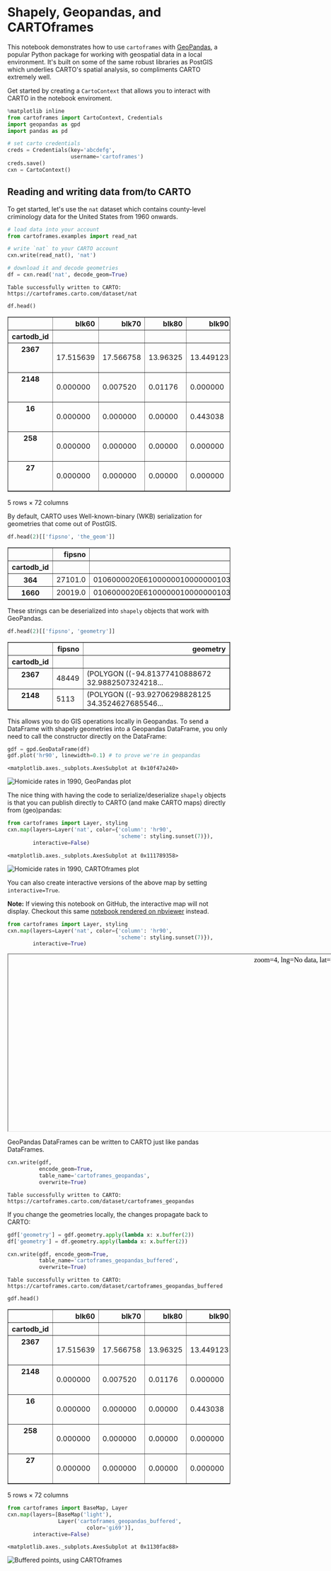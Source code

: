 
# Shapely, Geopandas, and CARTOframes

This notebook demonstrates how to use `cartoframes` with [GeoPandas](http://geopandas.org/), a popular Python package for working with geospatial data in a local environment. It's built on some of the same robust libraries as PostGIS which underlies CARTO's spatial analysis, so compliments CARTO extremely well.

Get started by creating a `CartoContext` that allows you to interact with CARTO in the notebook enviroment.


```python
%matplotlib inline
from cartoframes import CartoContext, Credentials
import geopandas as gpd
import pandas as pd
```


```python
# set carto credentials
creds = Credentials(key='abcdefg', 
                    username='cartoframes')
creds.save()
cxn = CartoContext()
```

## Reading and writing data from/to CARTO

To get started, let's use the `nat` dataset which contains county-level criminology data for the United States from 1960 onwards.


```python
# load data into your account
from cartoframes.examples import read_nat

# write `nat` to your CARTO account
cxn.write(read_nat(), 'nat')

# download it and decode geometries
df = cxn.read('nat', decode_geom=True)
```

    Table successfully written to CARTO: https://cartoframes.carto.com/dataset/nat



```python
df.head()
```




<div>
<style>
    .dataframe thead tr:only-child th {
        text-align: right;
    }

    .dataframe thead th {
        text-align: left;
    }

    .dataframe tbody tr th {
        vertical-align: top;
    }
</style>
<table border="1" class="dataframe">
  <thead>
    <tr style="text-align: right;">
      <th></th>
      <th>blk60</th>
      <th>blk70</th>
      <th>blk80</th>
      <th>blk90</th>
      <th>cnty_fips</th>
      <th>cofips</th>
      <th>dnl60</th>
      <th>dnl70</th>
      <th>dnl80</th>
      <th>dnl90</th>
      <th>...</th>
      <th>state_fips</th>
      <th>state_name</th>
      <th>stfips</th>
      <th>the_geom</th>
      <th>the_geom_webmercator</th>
      <th>ue60</th>
      <th>ue70</th>
      <th>ue80</th>
      <th>ue90</th>
      <th>geometry</th>
    </tr>
    <tr>
      <th>cartodb_id</th>
      <th></th>
      <th></th>
      <th></th>
      <th></th>
      <th></th>
      <th></th>
      <th></th>
      <th></th>
      <th></th>
      <th></th>
      <th></th>
      <th></th>
      <th></th>
      <th></th>
      <th></th>
      <th></th>
      <th></th>
      <th></th>
      <th></th>
      <th></th>
      <th></th>
    </tr>
  </thead>
  <tbody>
    <tr>
      <th>2367</th>
      <td>17.515639</td>
      <td>17.566758</td>
      <td>13.96325</td>
      <td>13.449123</td>
      <td>449</td>
      <td>449</td>
      <td>3.692759</td>
      <td>3.687802</td>
      <td>3.951113</td>
      <td>4.068565</td>
      <td>...</td>
      <td>48</td>
      <td>Texas</td>
      <td>48</td>
      <td>0106000020E6100000010000000103000000010000000F...</td>
      <td>0106000020110F0000010000000103000000010000000F...</td>
      <td>4.2</td>
      <td>2.7</td>
      <td>5.027695</td>
      <td>5.863649</td>
      <td>(POLYGON ((-94.81377410888672 32.9882507324218...</td>
    </tr>
    <tr>
      <th>2148</th>
      <td>0.000000</td>
      <td>0.007520</td>
      <td>0.01176</td>
      <td>0.000000</td>
      <td>113</td>
      <td>113</td>
      <td>2.634145</td>
      <td>2.739525</td>
      <td>2.983983</td>
      <td>3.004824</td>
      <td>...</td>
      <td>5</td>
      <td>Arkansas</td>
      <td>5</td>
      <td>0106000020E6100000010000000103000000010000000F...</td>
      <td>0106000020110F0000010000000103000000010000000F...</td>
      <td>7.2</td>
      <td>5.4</td>
      <td>5.717978</td>
      <td>5.524099</td>
      <td>(POLYGON ((-93.92706298828125 34.3524627685546...</td>
    </tr>
    <tr>
      <th>16</th>
      <td>0.000000</td>
      <td>0.000000</td>
      <td>0.00000</td>
      <td>0.443038</td>
      <td>75</td>
      <td>75</td>
      <td>1.668175</td>
      <td>1.463381</td>
      <td>1.417714</td>
      <td>1.284332</td>
      <td>...</td>
      <td>38</td>
      <td>North Dakota</td>
      <td>38</td>
      <td>0106000020E6100000010000000103000000010000000C...</td>
      <td>0106000020110F0000010000000103000000010000000C...</td>
      <td>4.1</td>
      <td>6.0</td>
      <td>3.935185</td>
      <td>6.328182</td>
      <td>(POLYGON ((-101.0608749389648 48.4602966308593...</td>
    </tr>
    <tr>
      <th>258</th>
      <td>0.000000</td>
      <td>0.000000</td>
      <td>0.00000</td>
      <td>0.000000</td>
      <td>49</td>
      <td>49</td>
      <td>1.484931</td>
      <td>1.363188</td>
      <td>1.198477</td>
      <td>1.009217</td>
      <td>...</td>
      <td>46</td>
      <td>South Dakota</td>
      <td>46</td>
      <td>0106000020E61000000100000001030000000100000006...</td>
      <td>0106000020110F00000100000001030000000100000006...</td>
      <td>2.8</td>
      <td>0.3</td>
      <td>0.539291</td>
      <td>1.962388</td>
      <td>(POLYGON ((-98.72162628173828 44.8916778564453...</td>
    </tr>
    <tr>
      <th>27</th>
      <td>0.000000</td>
      <td>0.000000</td>
      <td>0.00000</td>
      <td>0.000000</td>
      <td>19</td>
      <td>19</td>
      <td>0.956364</td>
      <td>0.759179</td>
      <td>0.686538</td>
      <td>0.463073</td>
      <td>...</td>
      <td>30</td>
      <td>Montana</td>
      <td>30</td>
      <td>0106000020E6100000010000000103000000010000000E...</td>
      <td>0106000020110F0000010000000103000000010000000E...</td>
      <td>3.7</td>
      <td>0.4</td>
      <td>2.112676</td>
      <td>1.428571</td>
      <td>(POLYGON ((-105.8138580322266 48.5703468322753...</td>
    </tr>
  </tbody>
</table>
<p>5 rows × 72 columns</p>
</div>



By default, CARTO uses Well-known-binary (WKB) serialization for geometries that come out of PostGIS. 


```python
df.head(2)[['fipsno', 'the_geom']]
```




<div>
<table border="1" class="dataframe">
  <thead>
    <tr style="text-align: right;">
      <th></th>
      <th>fipsno</th>
      <th>the_geom</th>
    </tr>
    <tr>
      <th>cartodb_id</th>
      <th></th>
      <th></th>
    </tr>
  </thead>
  <tbody>
    <tr>
      <th>364</th>
      <td>27101.0</td>
      <td>0106000020E61000000100000001030000000100000007...</td>
    </tr>
    <tr>
      <th>1660</th>
      <td>20019.0</td>
      <td>0106000020E61000000100000001030000000100000006...</td>
    </tr>
  </tbody>
</table>
</div>



These strings can be deserialized into `shapely` objects that work with GeoPandas.


```python
df.head(2)[['fipsno', 'geometry']]
```




<div>
<style>
    .dataframe thead tr:only-child th {
        text-align: right;
    }

    .dataframe thead th {
        text-align: left;
    }

    .dataframe tbody tr th {
        vertical-align: top;
    }
</style>
<table border="1" class="dataframe">
  <thead>
    <tr style="text-align: right;">
      <th></th>
      <th>fipsno</th>
      <th>geometry</th>
    </tr>
    <tr>
      <th>cartodb_id</th>
      <th></th>
      <th></th>
    </tr>
  </thead>
  <tbody>
    <tr>
      <th>2367</th>
      <td>48449</td>
      <td>(POLYGON ((-94.81377410888672 32.9882507324218...</td>
    </tr>
    <tr>
      <th>2148</th>
      <td>5113</td>
      <td>(POLYGON ((-93.92706298828125 34.3524627685546...</td>
    </tr>
  </tbody>
</table>
</div>



This allows you to do GIS operations locally in Geopandas. To send a DataFrame with shapely geometries into a Geopandas DataFrame, you only need to call the constructor directly on the DataFrame:


```python
gdf = gpd.GeoDataFrame(df)
gdf.plot('hr90', linewidth=0.1) # to prove we're in geopandas
```




    <matplotlib.axes._subplots.AxesSubplot at 0x10f47a240>




![Homicide rates in 1990, GeoPandas plot](../img/examples/ShapelyGeopandasCartoframes_12_1.png)


The nice thing with having the code to serialize/deserialize `shapely` objects is that you can publish directly to CARTO (and make CARTO maps) directly from (geo)pandas:


```python
from cartoframes import Layer, styling
cxn.map(layers=Layer('nat', color={'column': 'hr90',
                                   'scheme': styling.sunset(7)}),
        interactive=False)
```




    <matplotlib.axes._subplots.AxesSubplot at 0x111789358>




![Homicide rates in 1990, CARTOframes plot](../img/examples/ShapelyGeopandasCartoframes_14_1.png)


You can also create interactive versions of the above map by setting `interactive=True`.

**Note:** If viewing this notebook on GitHub, the interactive map will not display. Checkout this same [notebook rendered on nbviewer](https://nbviewer.jupyter.org/github/CartoDB/cartoframes/blob/master/examples/Shapely%2C%20Geopandas%2C%20and%20Cartoframes.ipynb) instead.


```python
from cartoframes import Layer, styling
cxn.map(layers=Layer('nat', color={'column': 'hr90',
                                   'scheme': styling.sunset(7)}),
        interactive=True)
```




<iframe srcdoc="<!DOCTYPE html>
<html>
  <head>
    <title>Carto</title>
    <meta name='viewport' content='initial-scale=1.0, user-scalable=no' />
    <meta http-equiv='content-type' content='text/html; charset=UTF-8' />
    <link rel='shortcut icon' href='http://cartodb.com/assets/favicon.ico' />

    <style>
     html, body, #map {
       height: 100%;
       padding: 0;
       margin: 0;
     }
     #zoom-center {
       position: absolute;
       right: 0;
       top: 0;
       background-color: rgba(255, 255, 255, 0.7);
       width: 240px;
       z-index: 100;
       padding: 4px;
     }
    </style>

    <link rel='stylesheet' href='https://cartodb-libs.global.ssl.fastly.net/cartodb.js/v3/3.15/themes/css/cartodb.css' />
  </head>
  <body>
    <div id='zoom-center'>
      zoom=<span id='zoom'>4</span>,
      lng=<span id='lon'>No data</span>, lat=<span id='lat'>No data</span></div>
    <div id='map'></div>
    <script src='https://cartodb-libs.global.ssl.fastly.net/cartodb.js/v3/3.15/cartodb.js'></script>

    <script>
     const config  = {&quot;user_name&quot;: &quot;cartoframes&quot;, &quot;maps_api_template&quot;: &quot;https://cartoframes.carto.com&quot;, &quot;sql_api_template&quot;: &quot;https://cartoframes.carto.com&quot;, &quot;tiler_protocol&quot;: &quot;https&quot;, &quot;tiler_domain&quot;: &quot;carto.com&quot;, &quot;tiler_port&quot;: &quot;80&quot;, &quot;type&quot;: &quot;namedmap&quot;, &quot;named_map&quot;: {&quot;name&quot;: &quot;cartoframes_ver20170406_layers1_time0_baseid1_labels0_zoom0&quot;, &quot;params&quot;: {&quot;basemap_url&quot;: &quot;https://cartodb-basemaps-{s}.global.ssl.fastly.net/dark_all/{z}/{x}/{y}.png&quot;, &quot;cartocss_0&quot;: &quot;#layer[&#92;'mapnik::geometry_type&#92;'=1] {  marker-width: 10; marker-fill: ramp([hr90], cartocolor(Sunset), quantiles(7)); marker-fill-opacity: 1; marker-allow-overlap: true; marker-line-width: 0.5; marker-line-color: #000; marker-line-opacity: 1;} #layer[&#92;'mapnik::geometry_type&#92;'=2] {  line-width: 1.5; line-color: ramp([hr90], cartocolor(Sunset), quantiles(7));} #layer[&#92;'mapnik::geometry_type&#92;'=3] {  polygon-fill: ramp([hr90], cartocolor(Sunset), quantiles(7)); polygon-opacity: 0.9; polygon-gamma: 0.5; line-color: #FFF; line-width: 0.5; line-opacity: 0.25; line-comp-op: hard-light;} &quot;, &quot;sql_0&quot;: &quot;SELECT * FROM nat&quot;, &quot;west&quot;: -124.731422424316, &quot;south&quot;: 24.9559669494629, &quot;east&quot;: -66.9698486328125, &quot;north&quot;: 49.3717346191406}}};
     const bounds  = [[49.3717346191406, -66.9698486328125], [24.9559669494629, -124.731422424316]];
     const options = {&quot;filter&quot;: [&quot;http&quot;, &quot;mapnik&quot;, &quot;torque&quot;], &quot;https&quot;: true};

     const adjustLongitude = (lng) => (
       lng - ((Math.ceil((lng + 180) / 360) - 1) * 360)
     );
     const map = L.map('map', {
       zoom: 3,
       center: [0, 0],
     });
     const updateMapInfo = () => {
       $('#zoom').text(map.getZoom());
       $('#lat').text(map.getCenter().lat.toFixed(4));
       $('#lon').text(adjustLongitude(map.getCenter().lng).toFixed(4));
     };

     cartodb.createLayer(map, config, options)
            .addTo(map)
            .done((layer) => {
              if (bounds.length) {
                map.fitBounds(bounds);
              }
              updateMapInfo();
              map.on('move', () => {
                updateMapInfo();
              });
            })
            .error((err) => {
              console.log('ERROR: ', err);
            });
    </script>

  </body>
</html>
" width=800 height=400>  Preview image: <img src="https://cartoframes.carto.com/api/v1/map/static/named/cartoframes_ver20170406_layers1_time0_baseid1_labels0_zoom0/800/400.png?config=%7B%22basemap_url%22%3A+%22https%3A%2F%2Fcartodb-basemaps-%7Bs%7D.global.ssl.fastly.net%2Fdark_all%2F%7Bz%7D%2F%7Bx%7D%2F%7By%7D.png%22%2C+%22cartocss_0%22%3A+%22%23layer%5B%27mapnik%3A%3Ageometry_type%27%3D1%5D+%7B++marker-width%3A+10%3B+marker-fill%3A+ramp%28%5Bhr90%5D%2C+cartocolor%28Sunset%29%2C+quantiles%287%29%29%3B+marker-fill-opacity%3A+1%3B+marker-allow-overlap%3A+true%3B+marker-line-width%3A+0.5%3B+marker-line-color%3A+%23000%3B+marker-line-opacity%3A+1%3B%7D+%23layer%5B%27mapnik%3A%3Ageometry_type%27%3D2%5D+%7B++line-width%3A+1.5%3B+line-color%3A+ramp%28%5Bhr90%5D%2C+cartocolor%28Sunset%29%2C+quantiles%287%29%29%3B%7D+%23layer%5B%27mapnik%3A%3Ageometry_type%27%3D3%5D+%7B++polygon-fill%3A+ramp%28%5Bhr90%5D%2C+cartocolor%28Sunset%29%2C+quantiles%287%29%29%3B+polygon-opacity%3A+0.9%3B+polygon-gamma%3A+0.5%3B+line-color%3A+%23FFF%3B+line-width%3A+0.5%3B+line-opacity%3A+0.25%3B+line-comp-op%3A+hard-light%3B%7D+%22%2C+%22sql_0%22%3A+%22SELECT+%2A+FROM+nat%22%7D&anti_cache=0.15611993630847742" /></iframe>



GeoPandas DataFrames can be written to CARTO just like pandas DataFrames.


```python
cxn.write(gdf,
          encode_geom=True,
          table_name='cartoframes_geopandas',
          overwrite=True)
```

    Table successfully written to CARTO: https://cartoframes.carto.com/dataset/cartoframes_geopandas


If you change the geometries locally, the changes propagate back to CARTO:


```python
gdf['geometry'] = gdf.geometry.apply(lambda x: x.buffer(2))
df['geometry'] = df.geometry.apply(lambda x: x.buffer(2))
```


```python
cxn.write(gdf, encode_geom=True,
          table_name='cartoframes_geopandas_buffered',
          overwrite=True)
```

    Table successfully written to CARTO: https://cartoframes.carto.com/dataset/cartoframes_geopandas_buffered



```python
gdf.head()
```




<div>
<style>
    .dataframe thead tr:only-child th {
        text-align: right;
    }

    .dataframe thead th {
        text-align: left;
    }

    .dataframe tbody tr th {
        vertical-align: top;
    }
</style>
<table border="1" class="dataframe">
  <thead>
    <tr style="text-align: right;">
      <th></th>
      <th>blk60</th>
      <th>blk70</th>
      <th>blk80</th>
      <th>blk90</th>
      <th>cnty_fips</th>
      <th>cofips</th>
      <th>dnl60</th>
      <th>dnl70</th>
      <th>dnl80</th>
      <th>dnl90</th>
      <th>...</th>
      <th>state_fips</th>
      <th>state_name</th>
      <th>stfips</th>
      <th>the_geom</th>
      <th>the_geom_webmercator</th>
      <th>ue60</th>
      <th>ue70</th>
      <th>ue80</th>
      <th>ue90</th>
      <th>geometry</th>
    </tr>
    <tr>
      <th>cartodb_id</th>
      <th></th>
      <th></th>
      <th></th>
      <th></th>
      <th></th>
      <th></th>
      <th></th>
      <th></th>
      <th></th>
      <th></th>
      <th></th>
      <th></th>
      <th></th>
      <th></th>
      <th></th>
      <th></th>
      <th></th>
      <th></th>
      <th></th>
      <th></th>
      <th></th>
    </tr>
  </thead>
  <tbody>
    <tr>
      <th>2367</th>
      <td>17.515639</td>
      <td>17.566758</td>
      <td>13.96325</td>
      <td>13.449123</td>
      <td>449</td>
      <td>449</td>
      <td>3.692759</td>
      <td>3.687802</td>
      <td>3.951113</td>
      <td>4.068565</td>
      <td>...</td>
      <td>48</td>
      <td>Texas</td>
      <td>48</td>
      <td>0103000000010000004c000000110ff66c84d157c0f09c...</td>
      <td>0106000020110F0000010000000103000000010000000F...</td>
      <td>4.2</td>
      <td>2.7</td>
      <td>5.027695</td>
      <td>5.863649</td>
      <td>POLYGON ((-95.27370761899171 31.04432885782165...</td>
    </tr>
    <tr>
      <th>2148</th>
      <td>0.000000</td>
      <td>0.007520</td>
      <td>0.01176</td>
      <td>0.000000</td>
      <td>113</td>
      <td>113</td>
      <td>2.634145</td>
      <td>2.739525</td>
      <td>2.983983</td>
      <td>3.004824</td>
      <td>...</td>
      <td>5</td>
      <td>Arkansas</td>
      <td>5</td>
      <td>0103000000010000004c000000eb5432f7cb7c57c063bb...</td>
      <td>0106000020110F0000010000000103000000010000000F...</td>
      <td>7.2</td>
      <td>5.4</td>
      <td>5.717978</td>
      <td>5.524099</td>
      <td>POLYGON ((-93.94994907298285 36.6935937156584,...</td>
    </tr>
    <tr>
      <th>16</th>
      <td>0.000000</td>
      <td>0.000000</td>
      <td>0.00000</td>
      <td>0.443038</td>
      <td>75</td>
      <td>75</td>
      <td>1.668175</td>
      <td>1.463381</td>
      <td>1.417714</td>
      <td>1.284332</td>
      <td>...</td>
      <td>38</td>
      <td>North Dakota</td>
      <td>38</td>
      <td>0103000000010000004c000000a1c34ac301e759c0860d...</td>
      <td>0106000020110F0000010000000103000000010000000C...</td>
      <td>4.1</td>
      <td>6.0</td>
      <td>3.935185</td>
      <td>6.328182</td>
      <td>POLYGON ((-103.6094825964087 47.5185228488654,...</td>
    </tr>
    <tr>
      <th>258</th>
      <td>0.000000</td>
      <td>0.000000</td>
      <td>0.00000</td>
      <td>0.000000</td>
      <td>49</td>
      <td>49</td>
      <td>1.484931</td>
      <td>1.363188</td>
      <td>1.198477</td>
      <td>1.009217</td>
      <td>...</td>
      <td>46</td>
      <td>South Dakota</td>
      <td>46</td>
      <td>01030000000100000047000000726e9852332e58c02e30...</td>
      <td>0106000020110F00000100000001030000000100000006...</td>
      <td>2.8</td>
      <td>0.3</td>
      <td>0.539291</td>
      <td>1.962388</td>
      <td>POLYGON ((-96.72188248525507 44.92368954847949...</td>
    </tr>
    <tr>
      <th>27</th>
      <td>0.000000</td>
      <td>0.000000</td>
      <td>0.00000</td>
      <td>0.000000</td>
      <td>19</td>
      <td>19</td>
      <td>0.956364</td>
      <td>0.759179</td>
      <td>0.686538</td>
      <td>0.463073</td>
      <td>...</td>
      <td>30</td>
      <td>Montana</td>
      <td>30</td>
      <td>0103000000010000004e000000d07d8644a7ff5ac00553...</td>
      <td>0106000020110F0000010000000103000000010000000E...</td>
      <td>3.7</td>
      <td>0.4</td>
      <td>2.112676</td>
      <td>1.428571</td>
      <td>POLYGON ((-107.9945842088121 49.70426177527956...</td>
    </tr>
  </tbody>
</table>
<p>5 rows × 72 columns</p>
</div>




```python
from cartoframes import BaseMap, Layer
cxn.map(layers=[BaseMap('light'),
                Layer('cartoframes_geopandas_buffered', 
                         color='gi69')],
        interactive=False)
```




    <matplotlib.axes._subplots.AxesSubplot at 0x1130fac88>




![Buffered points, using CARTOframes](../img/examples/ShapelyGeopandasCartoframes_23_1.png)

